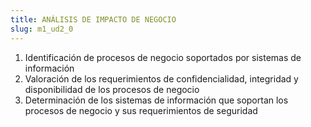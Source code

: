 ```yaml
---
title: ANÁLISIS DE IMPACTO DE NEGOCIO
slug: m1_ud2_0
---
```


1. Identificación de procesos de negocio soportados por sistemas de información
2. Valoración de los requerimientos de confidencialidad, integridad y disponibilidad de los procesos de negocio
3. Determinación de los sistemas de información que soportan los procesos de negocio y sus requerimientos de seguridad